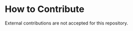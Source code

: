 <!--* freshness: { exempt: true } *-->

# How to Contribute

External contributions are not accepted for this repository.
